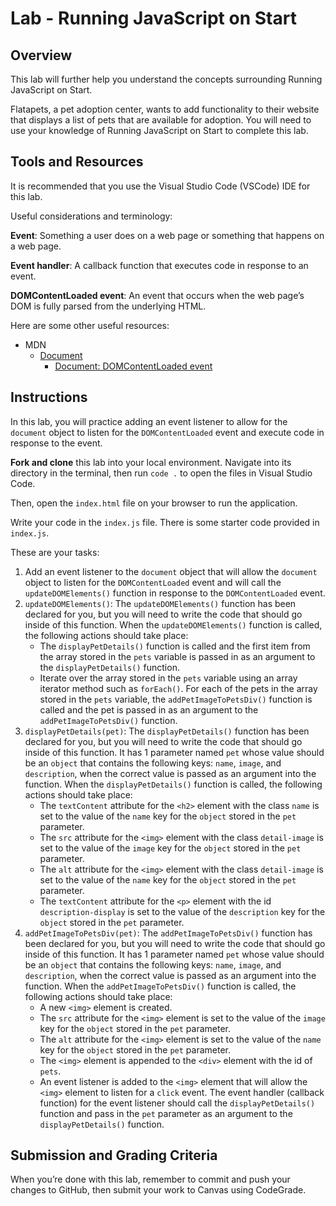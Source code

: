 # Lab - Running JavaScript on Start

## Overview

This lab will further help you understand the concepts surrounding Running JavaScript on Start.

Flatapets, a pet adoption center, wants to add functionality to their website that displays a list of pets that are available for adoption. You will need to use your knowledge of Running JavaScript on Start to complete this lab.

## Tools and Resources

It is recommended that you use the Visual Studio Code (VSCode) IDE for this lab.

Useful considerations and terminology:

**Event**: Something a user does on a web page or something that happens on a web page.

**Event handler**: A callback function that executes code in response to an event.

**DOMContentLoaded event**: An event that occurs when the web page’s DOM is fully parsed from the underlying HTML.

Here are some other useful resources:

- MDN
  - [Document](https://developer.mozilla.org/en-US/docs/Web/API/Document)
    - [Document: DOMContentLoaded event](https://developer.mozilla.org/en-US/docs/Web/API/Document/DOMContentLoaded_event)

## Instructions

In this lab, you will practice adding an event listener to allow for the `document` object to listen for the `DOMContentLoaded` event and execute code in response to the event.

**Fork and clone** this lab into your local environment. Navigate into its
directory in the terminal, then run `code .` to open the files in Visual Studio
Code.

Then, open the `index.html` file on your browser to run the application.

Write your code in the `index.js` file. There is some starter code provided in `index.js`.

These are your tasks:

1. Add an event listener to the `document` object that will allow the `document` object to listen for the `DOMContentLoaded` event and will call the `updateDOMElements()` function in response to the `DOMContentLoaded` event.
2. `updateDOMElements()`: The `updateDOMElements()` function has been declared for you, but you will need to write the code that should go inside of this function. When the `updateDOMElements()` function is called, the following actions should take place:
    - The `displayPetDetails()` function is called and the first item from the array stored in the `pets` variable is passed in as an argument to the `displayPetDetails()` function.
    - Iterate over the array stored in the `pets` variable using an array iterator method such as `forEach()`. For each of the pets in the array stored in the `pets` variable, the `addPetImageToPetsDiv()` function is called and the pet is passed in as an argument to the `addPetImageToPetsDiv()` function.
3. `displayPetDetails(pet)`: The `displayPetDetails()` function has been declared for you, but you will need to write the code that should go inside of this function. It has 1 parameter named `pet` whose value should be an `object` that contains the following keys: `name`, `image`, and `description`, when the correct value is passed as an argument into the function. When the `displayPetDetails()` function is called, the following actions should take place:
    - The `textContent` attribute for the `<h2>` element with the class `name` is set to the value of the `name` key for the `object` stored in the `pet` parameter.
    - The `src` attribute for the `<img>` element with the class `detail-image` is set to the value of the `image` key for the `object` stored in the `pet` parameter.
    - The `alt` attribute for the `<img>` element with the class `detail-image` is set to the value of the `name` key for the `object` stored in the `pet` parameter.
    - The `textContent` attribute for the `<p>` element with the id `description-display` is set to the value of the `description` key for the `object` stored in the `pet` parameter.
4. `addPetImageToPetsDiv(pet)`: The `addPetImageToPetsDiv()` function has been declared for you, but you will need to write the code that should go inside of this function. It has 1 parameter named `pet` whose value should be an `object` that contains the following keys: `name`, `image`, and `description`, when the correct value is passed as an argument into the function. When the `addPetImageToPetsDiv()` function is called, the following actions should take place:
    - A new `<img>` element is created.
    - The `src` attribute for the `<img>` element is set to the value of the `image` key for the `object` stored in the `pet` parameter.
    - The `alt` attribute for the `<img>` element is set to the value of the `name` key for the `object` stored in the `pet` parameter.
    - The `<img>` element is appended to the `<div>` element with the id of `pets`.
    - An event listener is added to the `<img>` element that will allow the `<img>` element to listen for a `click` event. The event handler (callback function) for the event listener should call the `displayPetDetails()` function and pass in the `pet` parameter as an argument to the `displayPetDetails()` function.

## Submission and Grading Criteria

When you’re done with this lab, remember to commit and push your changes to GitHub, then submit your work to Canvas using CodeGrade.